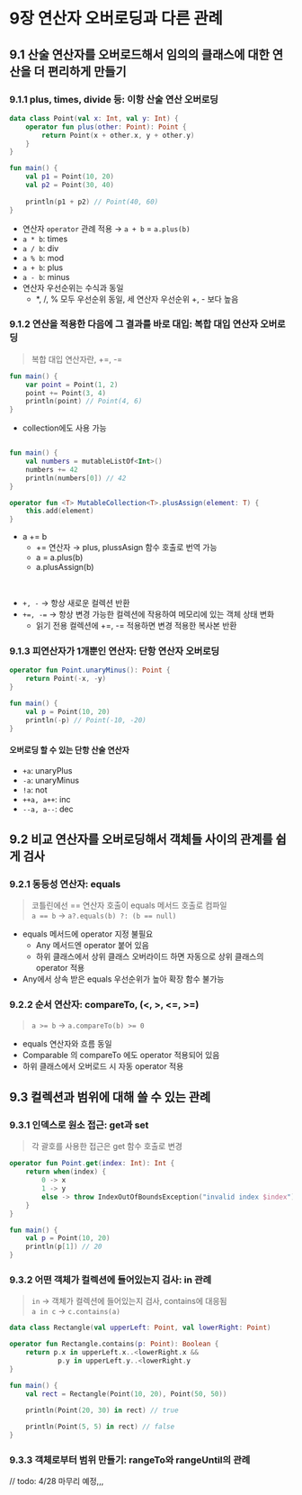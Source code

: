 # 9장 연산자 오버로딩과 다른 관례

## 9.1 산술 연산자를 오버로드해서 임의의 클래스에 대한 연산을 더 편리하게 만들기

### 9.1.1 plus, times, divide 등: 이항 산술 연산 오버로딩

```kotlin
data class Point(val x: Int, val y: Int) {
    operator fun plus(other: Point): Point {
        return Point(x + other.x, y + other.y)
    }
}

fun main() {
    val p1 = Point(10, 20)
    val p2 = Point(30, 40)
    
    println(p1 + p2) // Point(40, 60)
}
```

- 연산자 `operator` 관례 적용 &rarr; `a + b` = `a.plus(b)`
- `a * b`: times
- `a / b`: div
- `a % b`: mod
- `a + b`: plus
- `a - b`: minus
- 연산자 우선순위는 수식과 동일
  - *, /, % 모두 우선순위 동일, 세 연산자 우선순위 +, - 보다 높음

### 9.1.2 연산을 적용한 다음에 그 결과를 바로 대입: 복합 대입 연산자 오버로딩

> 복합 대입 연산자란, +=, -=

```kotlin
fun main() {
    var point = Point(1, 2)
    point += Point(3, 4)
    println(point) // Point(4, 6)
}
```

- collection에도 사용 가능 

```kotlin

fun main() {
    val numbers = mutableListOf<Int>()
    numbers += 42
    println(numbers[0]) // 42
}

operator fun <T> MutableCollection<T>.plusAssign(element: T) {
    this.add(element)
}
```

- a += b
  - += 연산자 &rarr; plus, plussAsign 함수 호출로 번역 가능
  - a = a.plus(b)
  - a.plusAssign(b)

<br>

- `+, -` &rarr; 항상 새로운 컬렉션 반환
- `+=, -=` &rarr; 항상 변경 가능한 컬렉션에 작용하여 메모리에 있는 객체 상태 변화
  - 읽기 전용 컬렉션에 +=, -= 적용하면 변경 적용한 복사본 반환

### 9.1.3 피연산자가 1개뿐인 연산자: 단항 연산자 오버로딩

```kotlin
operator fun Point.unaryMinus(): Point {
    return Point(-x, -y)
}

fun main() {
    val p = Point(10, 20)
    println(-p) // Point(-10, -20)
}
```

#### 오버로딩 할 수 있는 단항 산술 연산자

- `+a`: unaryPlus
- `-a`: unaryMinus
- `!a`: not
- `++a, a++`: inc
- `--a, a--`: dec

## 9.2 비교 연산자를 오버로딩해서 객체들 사이의 관계를 쉽게 검사

### 9.2.1 동등성 연산자: equals

> 코틀린에선 == 연산자 호출이 equals 메서드 호출로 컴파일<br>
> `a == b` &rarr; `a?.equals(b) ?: (b == null)` 

- equals 메서드에 operator 지정 불필요
  - Any 메서드엔 operator 붙어 있음
  - 하위 클래스에서 상위 클래스 오버라이드 하면 자동으로 상위 클래스의 operator 적용
- Any에서 상속 받은 equals 우선순위가 높아 확장 함수 불가능

### 9.2.2 순서 연산자: compareTo, (<, >, <=, >=)

> `a >= b` &rarr; `a.compareTo(b) >= 0`

- equals 연산자와 흐름 동일
- Comparable 의 compareTo 에도 operator 적용되어 있음
- 하위 클래스에서 오버로드 시 자동 operator 적용

## 9.3 컬렉션과 범위에 대해 쓸 수 있는 관례

### 9.3.1 인덱스로 원소 접근: get과 set

> 각 괄호를 사용한 접근은 get 함수 호출로 변경

```kotlin
operator fun Point.get(index: Int): Int {
    return when(index) {
        0 -> x
        1 -> y
        else -> throw IndexOutOfBoundsException("invalid index $index")
    }
}

fun main() {
    val p = Point(10, 20)
    println(p[1]) // 20
}
```

### 9.3.2 어떤 객체가 컬렉션에 들어있는지 검사: in 관례

> `in` &rarr; 객체가 컬렉션에 들어있는지 검사, contains에 대응됨<br>
> `a in c` &rarr; `c.contains(a)`

```kotlin
data class Rectangle(val upperLeft: Point, val lowerRight: Point)

operator fun Rectangle.contains(p: Point): Boolean {
    return p.x in upperLeft.x..<lowerRight.x &&
            p.y in upperLeft.y..<lowerRight.y
}

fun main() {
    val rect = Rectangle(Point(10, 20), Point(50, 50))
    
    println(Point(20, 30) in rect) // true

    println(Point(5, 5) in rect) // false
}
```

### 9.3.3 객체로부터 범위 만들기: rangeTo와 rangeUntil의 관례

// todo: 4/28 마무리 예정,,,
